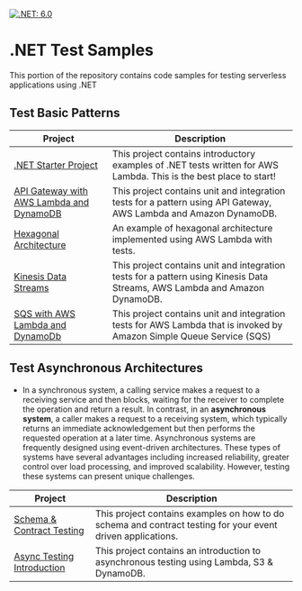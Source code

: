 [![.NET: 6.0](https://img.shields.io/badge/.NET-6.0-Green)](https://img.shields.io/badge/.NET-6.0-Green)

# .NET Test Samples

This portion of the repository contains code samples for testing serverless applications using .NET

## Test Basic Patterns
|Project|Description|
|---|---|
|[.NET Starter Project](./apigw-lambda-list-s3-buckets)|This project contains introductory examples of .NET tests written for AWS Lambda. This is the best place to start!|
|[API Gateway with AWS Lambda and DynamoDB](./apigw-lambda-ddb)|This project contains unit and integration tests for a pattern using API Gateway, AWS Lambda and Amazon DynamoDB.|
|[Hexagonal Architecture](./hexagonal-architecture)|An example of hexagonal architecture implemented using AWS Lambda with tests.|
|[Kinesis Data Streams](./kinesis-lambda-dynamodb/)|This project contains unit and integration tests for a pattern using Kinesis Data Streams, AWS Lambda and Amazon DynamoDB.|
|[SQS with AWS Lambda and DynamoDb](./sqs-lambda)|This project contains unit and integration tests for AWS Lambda that is invoked by Amazon Simple Queue Service (SQS)|


## Test Asynchronous Architectures
* In a synchronous system, a calling service makes a request to a receiving service and then blocks, waiting for the receiver to complete the operation and return a result. In contrast, in an **asynchronous system**, a caller makes a request to a receiving system, which typically returns an immediate acknowledgement but then performs the requested operation at a later time. Asynchronous systems are frequently designed using event-driven architectures. These types of systems have several advantages including increased reliability, greater control over load processing, and improved scalability. However, testing these systems can present unique challenges.

|Project|Description|
|---|---|
|[Schema & Contract Testing](./schema-and-contract-testing)|This project contains examples on how to do schema and contract testing for your event driven applications.|
|[Async Testing Introduction](./apigw-lambda-ddb)|This project contains an introduction to asynchronous testing using Lambda, S3 & DynamoDB.|

